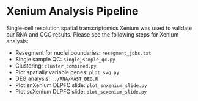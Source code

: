 # Xenium Analysis Pipeline

Single-cell resolution spatial transcriptomics Xenium was used to validate our RNA and CCC results. Please see the following steps for Xenium analysis:

- Resegment for nuclei boundaries: `resegment_jobs.txt`
- Single sample QC: `single_sample_qc.py`
- Clustering: `cluster_combined.py`
- Plot spatially variable genes: `plot_svg.py`
- DEG analysis: `../RNA/MAST_DEG.R`
- Plot snXenium DLPFC slide: `plot_snxenium_slide.py`
- Plot scXenium DLPFC slide: `plot_scxenium_slide.py`

